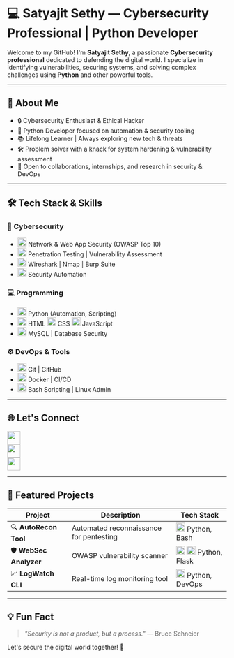 # 💻 Satyajit Sethy — Cybersecurity Professional | Python Developer

Welcome to my GitHub! I'm **Satyajit Sethy**, a passionate **Cybersecurity professional** dedicated to defending the digital world. I specialize in identifying vulnerabilities, securing systems, and solving complex challenges using **Python** and other powerful tools.

---

## 🔐 About Me

- 🔒 Cybersecurity Enthusiast & Ethical Hacker  
- 🐍 Python Developer focused on automation & security tooling  
- 📚 Lifelong Learner | Always exploring new tech & threats  
- 🛠️ Problem solver with a knack for system hardening & vulnerability assessment  
- 🤝 Open to collaborations, internships, and research in security & DevOps  

---

## 🛠️ Tech Stack & Skills

### 🔐 Cybersecurity  
- <img src="https://img.icons8.com/color/48/000000/kali-linux.png" width="20"/> Network & Web App Security (OWASP Top 10)  
- <img src="https://img.icons8.com/color/48/000000/metasploit.png" width="20"/> Penetration Testing | Vulnerability Assessment  
- <img src="https://img.icons8.com/color/48/000000/wireshark.png" width="20"/> Wireshark | Nmap | Burp Suite  
- <img src="https://img.icons8.com/color/48/000000/python.png" width="20"/> Security Automation  

### 💻 Programming  
- <img src="https://img.icons8.com/color/48/000000/python.png" width="20"/> Python (Automation, Scripting)  
- <img src="https://img.icons8.com/color/48/000000/html-5.png" width="20"/> HTML <img src="https://img.icons8.com/color/48/000000/css3.png" width="20"/> CSS <img src="https://img.icons8.com/color/48/000000/javascript.png" width="20"/> JavaScript  
- <img src="https://img.icons8.com/color/48/000000/mysql.png" width="20"/> MySQL | Database Security  

### ⚙️ DevOps & Tools  
- <img src="https://img.icons8.com/color/48/000000/git.png" width="20"/> Git | GitHub  
- <img src="https://img.icons8.com/color/48/000000/docker.png" width="20"/> Docker | CI/CD  
- <img src="https://img.icons8.com/color/48/000000/linux.png" width="20"/> Bash Scripting | Linux Admin  

---

## 🌐 Let's Connect

[<img src="https://img.icons8.com/color/48/000000/linkedin.png" width="30"/>](https://www.linkedin.com/in/satyajitsethy/)  
[<img src="https://img.icons8.com/color/48/000000/instagram-new.png" width="30"/>](https://www.instagram.com/thesatyajitsethy/)  
[<img src="https://img.icons8.com/color/48/000000/telegram-app.png" width="30"/>](https://t.me/satyajitsethy)  

---

## 🚀 Featured Projects

| Project | Description | Tech Stack |
|---------|-------------|------------|
| 🔍 **AutoRecon Tool** | Automated reconnaissance for pentesting | <img src="https://img.icons8.com/color/48/000000/python.png" width="20"/> Python, Bash |
| 🛡️ **WebSec Analyzer** | OWASP vulnerability scanner | <img src="https://img.icons8.com/color/48/000000/python.png" width="20"/> <img src="https://img.icons8.com/color/48/000000/flask.png" width="20"/> Python, Flask |
| 📈 **LogWatch CLI** | Real-time log monitoring tool | <img src="https://img.icons8.com/color/48/000000/python.png" width="20"/> Python, DevOps |

---

## 💡 Fun Fact

> *"Security is not a product, but a process."* — Bruce Schneier  

Let's secure the digital world together! 🚀
